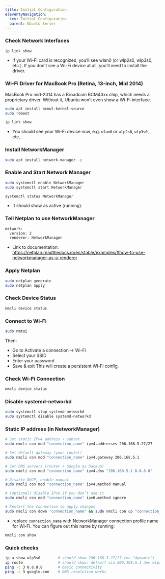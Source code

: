 ```yaml
---
title: Initial Configuration
eleventyNavigation:
  key: Initial Configuration
  parent: Ubuntu Server   
---
```

### Check Network Interfaces
```bash
ip link show
```
- If your Wi-Fi card is recognized, you’ll see wlan0 (or wlp2s0, wlp3s0, etc.). If you don’t see a Wi-Fi device at all, you’ll need to install the driver.

### Wi-Fi Driver for MacBook Pro (Retina, 13-inch, Mid 2014) 
MacBook Pro mid-2014 has a Broadcom BCM43xx chip, which needs a proprietary driver. Without it, Ubuntu won’t even show a Wi-Fi interface.

```bash
sudo apt install bcmwl-kernel-source
sudo reboot
```
```bash
ip link show
```
- You should see your Wi-Fi device now, e.g. `wlan0` or `wlp2s0`, `wlp3s0`, etc...

### Install NetworkManager
```bash
sudo apt install network-manager -y
```

### Enable and Start Network Manager
```bash
sudo systemctl enable NetworkManager
sudo systemctl start NetworkManager
```

```bash
systemctl status NetworkManager
```
- It should show as active (running).

### Tell Netplan to use NetworkManager
```bash
network:
  version: 2
  renderer: NetworkManager
```
- Link to documentation: https://netplan.readthedocs.io/en/stable/examples/#how-to-use-networkmanager-as-a-renderer

### Apply Netplan
```bash
sudo netplan generate
sudo netplan apply
```

### Check Device Status
```bash
nmcli device status
```

### Connect to Wi-Fi
```bash
sudo nmtui
```
Then:
- Go to Activate a connection → Wi-Fi
- Select your SSID
- Enter your password
- Save & exit
This will create a persistent Wi-Fi config.

### Check Wi-Fi Connection
```bash
nmcli device status
```

### Disable systemd-networkd
```bash
sudo systemctl stop systemd-networkd
sudo systemctl disable systemd-networkd
```

### Static IP address (in NetworkManager)
```bash
# Set static IPv4 address + subnet
sudo nmcli con mod "connection_name" ipv4.addresses 206.168.5.27/27

# Set default gateway (your router)
sudo nmcli con mod "connection_name" ipv4.gateway 206.168.5.1

# Set DNS servers (router + Google as backup)
sudo nmcli con mod "connection_name" ipv4.dns "206.168.5.1 8.8.8.8"

# Disable DHCP, enable manual
sudo nmcli con mod "connection_name" ipv4.method manual

# (optional) disable IPv6 if you don’t use it
sudo nmcli con mod "connection_name" ipv6.method ignore

# Restart the connection to apply changes
sudo nmcli con down "connection_name" && sudo nmcli con up "connection_name"
```
- replace `connection_name` with NetworkManager connection profile name for Wi-Fi. You can figure out this name by running:

```bash
nmcli con show
```

### Quick checks
```bash
ip a show wlp3s0        # should show 206.168.5.27/27 (no "dynamic")
ip route                # should show: default via 206.168.5.1 dev wlp3s0
ping -c 3 8.8.8.8       # basic connectivity
ping -c 3 google.com    # DNS resolution works
```